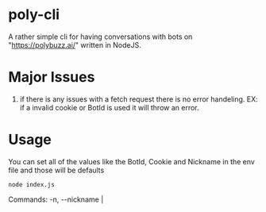 # poly-cli
A rather simple cli for having conversations with bots on "https://polybuzz.ai/" written in NodeJS.

# Major Issues
1. if there is any issues with a fetch request there is no error handeling. EX: if a invalid cookie or BotId is used it will throw an error.

# Usage
You can set all of the values like the BotId, Cookie and Nickname in the env file and those will be defaults
```
node index.js
```
Commands:
-n, --nickname <nickname> | 
